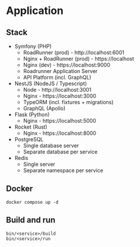 # Application

## Stack

* Symfony (PHP)
  * RoadRunner (prod) - http://localhost:6001
  * Nginx + RoadRunner (prod) - https://localhost
  * Nginx (dev) - https://localhost:9000
  * Roadrunner Application Server
  * API Platform (incl. GraphQL)
* NestJS (NodeJS / Typescript)
  * Node - http://localhost:3001
  * Nginx - https://localhost:3000
  * TypeORM (incl. fixtures + migrations)
  * GraphQL (Apollo)
* Flask (Python)
  * Nginx - https://localhost:5000
* Rocket (Rust)
  * Nginx - https://localhost:8000
* PostgreSQL
  * Single database server
  * Separate database per service
* Redis
  * Single server
  * Separate namespace per service

## Docker
    
    docker compose up -d

## Build and run

    bin/<service>/build
    bin/<service>/run
